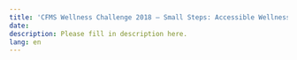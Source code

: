 ```yaml
---
title: 'CFMS Wellness Challenge 2018 – Small Steps: Accessible Wellness'
date:
description: Please fill in description here.
lang: en
---
```

